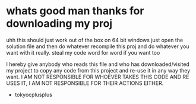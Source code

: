 # whats good man thanks for downloading my proj

uhh this should just work out of the box on 64 bit windows just open the solution file and then do whatever
recompile this proj and do whatever you want with it really. steal my code word for word if you want too

I hereby give anybody who reads this file and who has downloaded/visited my project to copy any code from this project and re-use it in any way they want.
I AM NOT RESPONSIBLE FOR WHOEVER TAKES THIS CODE AND RE USES IT, I AM NOT RESPONSIBLE FOR THEIR ACTIONS EITHER.

- tokyocplusplus

